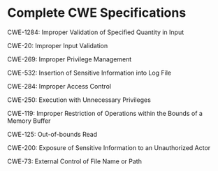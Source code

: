 

# Complete CWE Specifications

CWE-1284: Improper Validation of Specified Quantity in Input

CWE-20: Improper Input Validation

CWE-269: Improper Privilege Management

CWE-532: Insertion of Sensitive Information into Log File

CWE-284: Improper Access Control

CWE-250: Execution with Unnecessary Privileges

CWE-119: Improper Restriction of Operations within the Bounds of a Memory Buffer

CWE-125: Out-of-bounds Read

CWE-200: Exposure of Sensitive Information to an Unauthorized Actor

CWE-73: External Control of File Name or Path